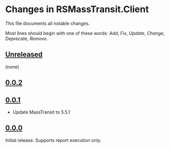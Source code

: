# Changes in RSMassTransit.Client
This file documents all notable changes.

Most lines should begin with one of these words:
*Add*, *Fix*, *Update*, *Change*, *Deprecate*, *Remove*.

## [Unreleased](https://github.com/sharpjs/RSMassTransit.Client/compare/v0.0.2...HEAD)
(none)

## [0.0.2](https://github.com/sharpjs/RSMassTransit.Client/compare/v0.0.1...v0.0.2)

## [0.0.1](https://github.com/sharpjs/RSMassTransit.Client/compare/v0.0.0...v0.0.1)
- Update MassTransit to 5.5.1

## [0.0.0](https://github.com/sharpjs/RSMassTransit.Client/tree/v0.0.0)
Initial release.  Supports report execution only.
